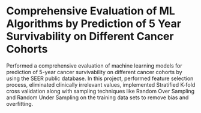 # Comprehensive Evaluation of ML Algorithms by Prediction of 5 Year Survivability on Different Cancer Cohorts
Performed a comprehensive evaluation of machine learning models for prediction of 5-year cancer survivability on different cancer cohorts by using the SEER public database. 
In this project, performed feature selection process, eliminated clinically irrelevant values, implemented Stratified K-fold cross validation along with sampling techniques like Random Over Sampling and Random Under Sampling on the training data sets to remove bias and overfitting.
